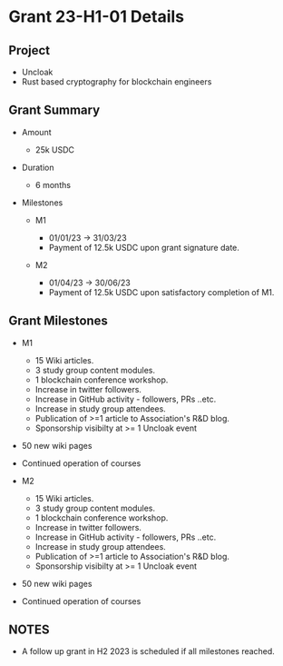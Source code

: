 # Grant 23-H1-01 Details

## Project

* Uncloak
* Rust based cryptography for blockchain engineers

## Grant Summary

* Amount

	* 25k USDC

* Duration

	* 6 months

* Milestones
	* M1
		* 01/01/23 -> 31/03/23 
		* Payment of 12.5k USDC upon grant signature date.  

	* M2
		* 01/04/23 -> 30/06/23 
		* Payment of 12.5k USDC upon satisfactory completion of M1.  

## Grant Milestones

* M1
	* 15 Wiki articles.
	* 3 study group content modules.
	* 1 blockchain conference workshop.
	* Increase in twitter followers.
	* Increase in GitHub activity - followers, PRs ..etc.
	* Increase in study group attendees.
	* Publication of >=1 article to Association's R&D blog.
	* Sponsorship visibilty at >= 1 Uncloak event
 * 50 new wiki pages
 * Continued operation of courses

* M2
	* 15 Wiki articles.
	* 3 study group content modules.
	* 1 blockchain conference workshop.
	* Increase in twitter followers.
	* Increase in GitHub activity - followers, PRs ..etc.
	* Increase in study group attendees.
	* Publication of >=1 article to Association's R&D blog.
	* Sponsorship visibilty at >= 1 Uncloak event
 * 50 new wiki pages
 * Continued operation of courses

## NOTES

* A follow up grant in H2 2023 is scheduled if all milestones reached.
